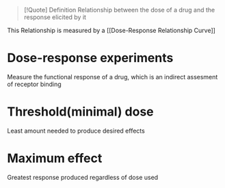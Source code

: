 >[!Quote] Definition
>Relationship between the dose of a drug and the response elicited by it

This Relationship is measured by a [[Dose-Response Relationship Curve]] 



# Dose-response experiments
Measure the functional response of a drug, which is an indirect assesment of receptor binding

# Threshold(minimal) dose
Least amount needed to produce desired effects

# Maximum effect
Greatest response produced regardless of dose used
